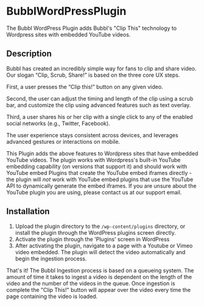 # BubblWordPressPlugin
The Bubbl WordPress Plugin adds Bubbl's "Clip This" technology to Wordpress sites with embedded YouTube videos.

## Description

Bubbl has created an incredibly simple way for fans to clip and share video. Our slogan “Clip, Scrub, Share!” is based on the three core UX steps.

First, a user presses the “Clip this!” button on any given video.

Second, the user can adjust the timing and length of the clip using a scrub bar, and customize the clip using advanced features such as text overlay.

Third, a user shares his or her clip with a single click to any of the enabled social networks (e.g., Twitter, Facebook).

The user experience stays consistent across devices, and leverages advanced gestures or interactions on mobile.

This Plugin adds the above features to Wordpress sites that have embedded YouTube videos. The plugin works with Wordpress's built-in YouTube embedding capability (on versions that support it) and should work with YouTube embed Plugins that create the YouTube embed iframes directly - the plugin will *not* work with YouTube embed plugins that use the YouTube API to dynamically generate the embed iframes. If you are unsure about the YouTube plugin you are using, please contact us at our support email.

## Installation

1. Upload the plugin directory to the `/wp-content/plugins` directory, or install the plugin through the WordPress plugins screen directly.
2. Activate the plugin through the 'Plugins' screen in WordPress
3. After activating the plugin, navigate to a page with a Youtube or Vimeo video embedded. The plugin will detect the video automatically and begin the ingestion process.

That's it! The Bubbl Ingestion process is based on a queueing system. The amount of time it takes to ingest a video is dependent on the length of the video and the number of the videos in the queue. Once ingestion is complete the "Clip This!" button will appear over the video every time the page containing the video is loaded.